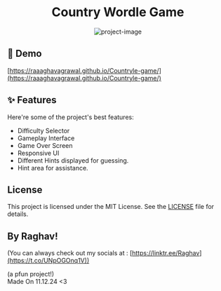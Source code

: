 <h1 align="center" id="title">Country Wordle Game</h1>

<p align="center"><img src="https://socialify.git.ci/Raaaghavagrawal/Countryle-game/image?custom_description=Country+Wordle+Game&amp;description=1&amp;language=1&amp;name=1&amp;owner=1&amp;stargazers=1&amp;theme=Dark" alt="project-image"></p>

<h2>🚀 Demo</h2>

[https://raaaghavagrawal.github.io/Countryle-game/](https://raaaghavagrawal.github.io/Countryle-game/)

 
<h2>✨ Features</h2>

Here're some of the project's best features:

*   Difficulty Selector
*   Gameplay Interface
*   Game Over Screen
*   Responsive UI
*   Different Hints displayed for guessing.
*   Hint area for assistance.

## License

This project is licensed under the MIT License. See the [LICENSE](LICENSE) file for details.

## By Raghav!
 (You can always check out my socials at : [https://linktr.ee/Raghav](https://t.co/UNpOGOnq1V))

(a pfun project!) <br>
Made On 11.12.24 <3
